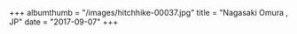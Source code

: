 +++
albumthumb = "/images/hitchhike-00037.jpg"
title = "Nagasaki Omura , JP"
date = "2017-09-07"
+++
